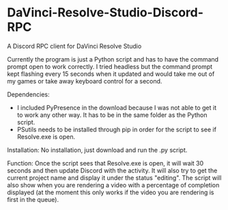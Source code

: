 # DaVinci-Resolve-Studio-Discord-RPC
A Discord RPC client for DaVinci Resolve Studio

Currently the program is just a Python script and has to have the command prompt open to work correctly. I tried headless but the command prompt kept flashing every 15 seconds when it updated and would take me out of my games or take away keyboard control for a second. 

Dependencies:
- I included PyPresence in the download because I was not able to get it to work any other way. It has to be in the same folder as the Python script.
- PSutils needs to be installed through pip in order for the script to see if Resolve.exe is open.

Installation:
No installation, just download and run the .py script. 

Function:
Once the script sees that Resolve.exe is open, it will wait 30 seconds and then update Discord with the activity. It will also try to get the current project name and display it under the status "editing". The script will also show when you are rendering a video with a percentage of completion displayed (at the moment this only works if the video you are rendering is first in the queue).
